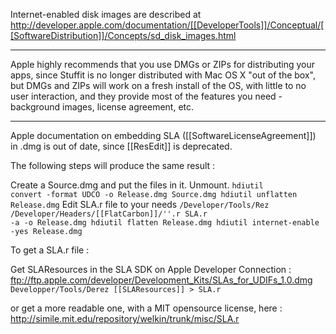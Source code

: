Internet-enabled disk images are described at http://developer.apple.com/documentation/[[DeveloperTools]]/Conceptual/[[SoftwareDistribution]]/Concepts/sd_disk_images.html

----

Apple highly recommends that you use DMG<nowiki/>s or ZIP<nowiki/>s for distributing your apps, since Stuffit is no longer distributed with Mac OS X "out of the box", but DMG<nowiki/>s and ZIP<nowiki/>s will work on a fresh install of the OS, with little to no user interaction, and they provide most of the features you need - background images, license agreement, etc.

----

Apple documentation on embedding SLA ([[SoftwareLicenseAgreement]]) in .dmg is out of date, since [[ResEdit]] is deprecated. 

The following steps will produce the same result :


Create a Source.dmg and put the files in it. Unmount.
<code>hdiutil convert -format UDCO -o Release.dmg Source.dmg
hdiutil unflatten Release.dmg</code>
Edit SLA.r file to your needs
<code>/Developer/Tools/Rez /Developer/Headers/[[FlatCarbon]]/''.r SLA.r -a -o Release.dmg
hdiutil flatten Release.dmg
hdiutil internet-enable -yes Release.dmg</code>


To get a SLA.r file :

Get SLA<nowiki/>Resources in the SLA SDK on Apple Developer Connection :  ftp://ftp.apple.com/developer/Development_Kits/SLAs_for_UDIFs_1.0.dmg
<code>Developper/Tools/Derez [[SLAResources]] > SLA.r</code>


or get a more readable one, with a MIT opensource license, here : http://simile.mit.edu/repository/welkin/trunk/misc/SLA.r